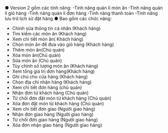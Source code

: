 ● Version 2 gồm các tính năng:
-Tính năng quản lí món ăn 
-Tính năng quản lí giỏ hàng
-Tính năng quản lí đơn hàng
-Tính năng thanh toán
-Tính năng lưu trữ lịch sử đặt hàng
● Bao gồm các chức năng: 
+ Chỉnh sửa thông tin cá nhân (Khách hàng)
+	Tìm kiếm các món ăn (Khách hàng) 
+ Xem chi tiết món ăn( Khách hàng)
+ Chọn món ăn để đưa vào giỏ hàng (Khách hàng)
+ Thêm món ăn(Chủ quán)
+ Xóa món ăn(Chủ quán)
+ Sửa món ăn (Chủ quán)
+ Tùy chỉnh số lượng món ăn (Khách hàng)
+ Xem tổng giá trị đơn hàng(Khách hàng)
+ Ghi chú cho cửa hàng (Khách hàng)
+ Chọn địa chỉ nhận hàng (Khách hàng)
+ Xem chi tiết đơn hàng (chủ quán)
+ Nhận đơn từ khách hàng (Chủ quán)
+ Từ chối đơn đặt món từ khách hàng (Chủ quán)
+ Xóa đơn đặt món từ khách hàng (Chủ quán)
+ Xem chi tiết đơn giao (Người giao hàng)
+ Nhận đơn giao hàng (Người giao hàng)
+ Từ chối đơn giao hàng (Người giao hàng)
+ Xóa đơn nhận giao hàng (Người giao hàng)
  
